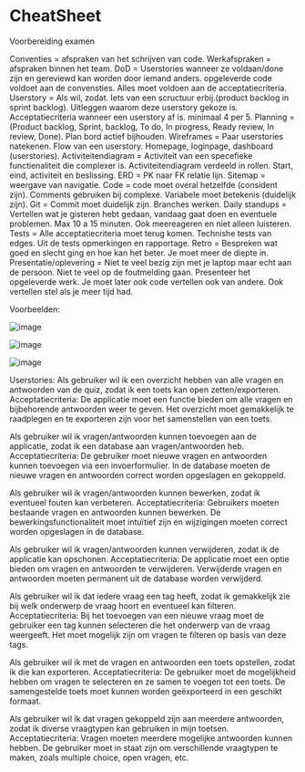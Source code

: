 # CheatSheet
Voorbereiding examen

Conventies = afspraken van het schrijven van code.
Werkafspraken = afspraken binnen het team.
DoD = Userstories wanneer ze voldaan/done zijn en gereviewd kan worden door iemand anders. opgeleverde code voldoet aan de convensties.
Alles moet voldoen aan de acceptatiecriteria.
Userstory = Als wil, zodat. Iets van een scructuur erbij.(product backlog in sprint backlog). Uitleggen waarom deze userstory gekoze is.
Acceptatiecriteria wanneer een userstory af is. minimaal 4 per 5.
Planning = (Product backlog, Sprint, backlog, To do, In progress, Ready review, In review, Done). Plan bord actief bijhouden.
Wireframes = Paar userstories natekenen. Flow van een userstory. Homepage, loginpage, dashboard (userstories).
Activiteitendiagram = Activiteit van een specefieke functienaliteit die complexer is. Activiteitendiagram verdeeld in rollen. Start, eind, activiteit en beslissing.
ERD = PK naar FK relatie lijn.
Sitemap = weergave van navigatie.
Code = code moet overal hetzelfde (consident zijn). Comments gebruiken bij complexe. Variabele moet betekenis (duidelijk zijn).
Git = Commit moet duidelijk zijn. Branches werken. 
Daily standups = Vertellen wat je gisteren hebt gedaan, vandaag gaat doen en eventuele problemen. Max 10 a 15 minuten. Ook meereageren en niet alleen luisteren.
Tests = Alle acceptatiecriteria moet terug komen. Technishe tests van edges. Uit de tests opmerkingen en rapportage.
Retro = Bespreken wat goed en slecht ging en hoe kan het beter. Je moet meer de diepte in.
Presentatie/oplevering = Niet te veel bezig zijn met je laptop maar echt aan de persoon. Niet te veel op de foutmelding gaan. Presenteer het opgeleverde werk.
Je moet later ook code vertellen ook van andere. Ook vertellen stel als je meer tijd had.

Voorbeelden:

![image](https://github.com/YassineChadili/CheatSheet/assets/93526956/9c64dcba-cd0c-4cda-b1e0-7521e1c7ad31)

![image](https://github.com/YassineChadili/CheatSheet/assets/93526956/22203d4c-c545-4e58-bc31-f45b255403e6)

![image](https://github.com/YassineChadili/CheatSheet/assets/93526956/2c6705ab-52c2-4046-bcfa-cf362df8e998)

Userstories:
Als gebruiker wil ik een overzicht hebben van alle vragen en antwoorden van de quiz, zodat ik een toets kan open zetten/exporteren.
Acceptatiecriteria:
De applicatie moet een functie bieden om alle vragen en bijbehorende antwoorden weer te geven.
Het overzicht moet gemakkelijk te raadplegen en te exporteren zijn voor het samenstellen van een toets.

Als gebruiker wil ik vragen/antwoorden kunnen toevoegen aan de applicatie, zodat ik een database aan vragen/antwoorden heb.
Acceptatiecriteria:
De gebruiker moet nieuwe vragen en antwoorden kunnen toevoegen via een invoerformulier.
In de database moeten de nieuwe vragen en antwoorden correct worden opgeslagen en gekoppeld.

Als gebruiker wil ik vragen/antwoorden kunnen bewerken, zodat ik eventueel fouten kan verbeteren.
Acceptatiecriteria:
Gebruikers moeten bestaande vragen en antwoorden kunnen bewerken.
De bewerkingsfunctionaliteit moet intuïtief zijn en wijzigingen moeten correct worden opgeslagen in de database.

Als gebruiker wil ik vragen/antwoorden kunnen verwijderen, zodat ik de applicatie kan opschonen.
Acceptatiecriteria:
De applicatie moet een optie bieden om vragen en antwoorden te verwijderen.
Verwijderde vragen en antwoorden moeten permanent uit de database worden verwijderd.


Als gebruiker wil ik dat iedere vraag een tag heeft, zodat ik gemakkelijk zie bij welk onderwerp de vraag hoort en eventueel kan filteren.
Acceptatiecriteria:
Bij het toevoegen van een nieuwe vraag moet de gebruiker een tag kunnen selecteren die het onderwerp van de vraag weergeeft.
Het moet mogelijk zijn om vragen te filteren op basis van deze tags.

Als gebruiker wil ik met de vragen en antwoorden een toets opstellen, zodat ik die kan exporteren.
Acceptatiecriteria:
De gebruiker moet de mogelijkheid hebben om vragen te selecteren en ze samen te voegen tot een toets.
De samengestelde toets moet kunnen worden geëxporteerd in een geschikt formaat.

Als gebruiker wil ik dat vragen gekoppeld zijn aan meerdere antwoorden, zodat ik diverse vraagtypen kan gebruiken in mijn toetsen.
Acceptatiecriteria:
Vragen moeten meerdere mogelijke antwoorden kunnen hebben.
De gebruiker moet in staat zijn om verschillende vraagtypen te maken, zoals multiple choice, open vragen, etc.




